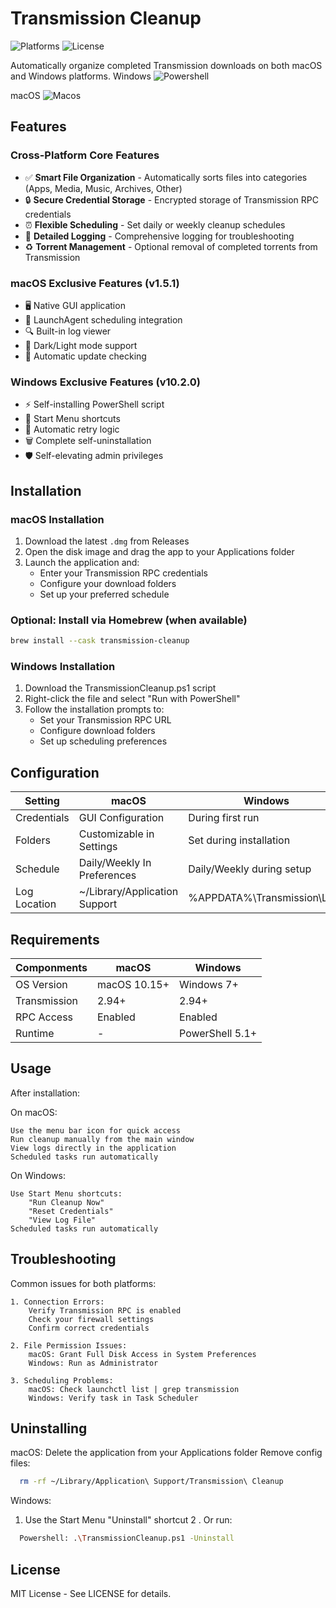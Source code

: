 # Transmission Cleanup

![Platforms](https://img.shields.io/badge/Platforms-macOS%20%7C%20Windows-lightgrey)
![License](https://img.shields.io/badge/License-MIT-green)

Automatically organize completed Transmission downloads on both macOS and Windows platforms.
Windows 
![Powershell](https://github.com/user-attachments/assets/166bca48-8332-4d33-9e65-8371f9cd3e70)

macOS
![Macos](https://github.com/user-attachments/assets/11c3ae53-8473-4f32-b317-b51e62fabd51)


## Features

### Cross-Platform Core Features
- ✅ **Smart File Organization** - Automatically sorts files into categories (Apps, Media, Music, Archives, Other)
- 🔒 **Secure Credential Storage** - Encrypted storage of Transmission RPC credentials
- ⏰ **Flexible Scheduling** - Set daily or weekly cleanup schedules
- 📝 **Detailed Logging** - Comprehensive logging for troubleshooting
- ♻️ **Torrent Management** - Optional removal of completed torrents from Transmission

### macOS Exclusive Features (v1.5.1)
- 🖥️ Native GUI application
- 🚀 LaunchAgent scheduling integration
- 🔍 Built-in log viewer
- 🎨 Dark/Light mode support
- 🔄 Automatic update checking

### Windows Exclusive Features (v10.2.0)
- ⚡ Self-installing PowerShell script
- 🏁 Start Menu shortcuts
- 🔄 Automatic retry logic
- 🗑️ Complete self-uninstallation
- 🛡️ Self-elevating admin privileges

## Installation

### macOS Installation
1. Download the latest `.dmg` from Releases
2. Open the disk image and drag the app to your Applications folder
3. Launch the application and:
   - Enter your Transmission RPC credentials
   - Configure your download folders
   - Set up your preferred schedule


### Optional: Install via Homebrew (when available)
```bash
brew install --cask transmission-cleanup
```

### Windows Installation
1. Download the TransmissionCleanup.ps1 script
2. Right-click the file and select "Run with PowerShell"
3. Follow the installation prompts to:
   - Set your Transmission RPC URL
   - Configure download folders
   - Set up scheduling preferences

## Configuration

|Setting	| macOS | Windows|
|--------|-------|--------|
|Credentials|GUI Configuration|During first run|
|Folders|Customizable in Settings|Set during installation|
|Schedule |Daily/Weekly In Preferences|Daily/Weekly during setup|
|Log Location|~/Library/Application Support|%APPDATA%\Transmission\Logs

## Requirements

|Componments|macOS|Windows|
|-----------|-----|-------|
|OS Version|macOS 10.15+|Windows 7+|
|Transmission|2.94+|2.94+|
|RPC Access| Enabled|Enabled|
|Runtime|-|PowerShell 5.1+|

## Usage

After installation:

On macOS:

    Use the menu bar icon for quick access
    Run cleanup manually from the main window
    View logs directly in the application
    Scheduled tasks run automatically

On Windows:

    Use Start Menu shortcuts:
        "Run Cleanup Now"
        "Reset Credentials"
        "View Log File"
    Scheduled tasks run automatically

## Troubleshooting

Common issues for both platforms:

    1. Connection Errors:
        Verify Transmission RPC is enabled
        Check your firewall settings
        Confirm correct credentials

    2. File Permission Issues:
        macOS: Grant Full Disk Access in System Preferences
        Windows: Run as Administrator

    3. Scheduling Problems:
        macOS: Check launchctl list | grep transmission
        Windows: Verify task in Task Scheduler

## Uninstalling

macOS: 
Delete the application from your Applications folder Remove config files:

```bash
  rm -rf ~/Library/Application\ Support/Transmission\ Cleanup
```

Windows:
1. Use the Start Menu "Uninstall" shortcut
2 . Or run: 
```bash
  Powershell: .\TransmissionCleanup.ps1 -Uninstall
```
## License

MIT License - See LICENSE for details.